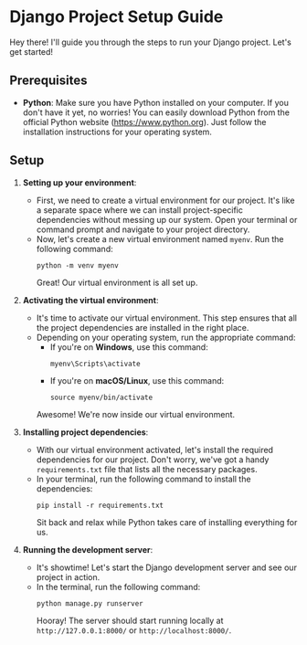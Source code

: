 # Django Project Setup Guide

Hey there! I'll guide you through the steps to run your Django project. Let's get started!

## Prerequisites

- **Python**: Make sure you have Python installed on your computer. If you don't have it yet, no worries! You can easily download Python from the official Python website (https://www.python.org). Just follow the installation instructions for your operating system.

## Setup

1. **Setting up your environment**:
   - First, we need to create a virtual environment for our project. It's like a separate space where we can install project-specific dependencies without messing up our system. Open your terminal or command prompt and navigate to your project directory.
   - Now, let's create a new virtual environment named `myenv`. Run the following command:
     ```
     python -m venv myenv
     ```
     Great! Our virtual environment is all set up.

2. **Activating the virtual environment**:
   - It's time to activate our virtual environment. This step ensures that all the project dependencies are installed in the right place.
   - Depending on your operating system, run the appropriate command:
     - If you're on **Windows**, use this command:
       ```
       myenv\Scripts\activate
       ```
     - If you're on **macOS/Linux**, use this command:
       ```
       source myenv/bin/activate
       ```
     Awesome! We're now inside our virtual environment.

3. **Installing project dependencies**:
   - With our virtual environment activated, let's install the required dependencies for our project. Don't worry, we've got a handy `requirements.txt` file that lists all the necessary packages.
   - In your terminal, run the following command to install the dependencies:
     ```
     pip install -r requirements.txt
     ```
     Sit back and relax while Python takes care of installing everything for us.


4. **Running the development server**:
   - It's showtime! Let's start the Django development server and see our project in action.
   - In the terminal, run the following command:
     ```
     python manage.py runserver
     ```
     Hooray! The server should start running locally at `http://127.0.0.1:8000/` or `http://localhost:8000/`.
